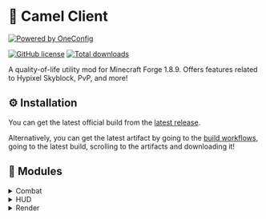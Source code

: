 # :camel: Camel Client

[![Powered by OneConfig](https://polyfrost.org/media/branding/badges/badge_3.svg)](https://polyfrost.org/projects/oneconfig/)

[![GitHub license](https://img.shields.io/github/license/ghluka/CamelClient)](https://img.shields.io/github/license/ghluka/CamelClient)
[![Total downloads](https://img.shields.io/github/downloads/ghluka/CamelClient/total)](https://github.com/ghluka/CamelClient/releases/latest)

A quality-of-life utility mod for Minecraft Forge 1.8.9. Offers features related to Hypixel Skyblock, PvP, and more!

## :gear: Installation

You can get the latest official build from the [latest release](https://github.com/ghluka/CamelClient/releases/latest).

Alternatively, you can get the latest artifact by going to the [build workflows](https://github.com/ghluka/CamelClient/actions/workflows/build.yml), going to the latest build, scrolling to the artifacts and downloading it!

## :scroll: Modules

<details>
    <summary>Combat</summary>

- Velocity
</details>
<details>
    <summary>HUD</summary>

- Modules List
- Target HUD
</details>
<details>
    <summary>Render</summary>

- Chams
</details>